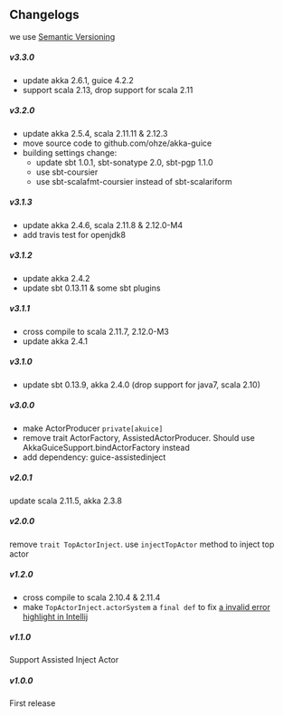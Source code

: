 ## Changelogs
we use [Semantic Versioning](http://semver.org/)

##### v3.3.0
+ update akka 2.6.1, guice 4.2.2
+ support scala 2.13, drop support for scala 2.11

##### v3.2.0
+ update akka 2.5.4, scala 2.11.11 & 2.12.3
+ move source code to github.com/ohze/akka-guice
+ building settings change:
  - update sbt 1.0.1, sbt-sonatype 2.0, sbt-pgp 1.1.0
  - use sbt-coursier
  - use sbt-scalafmt-coursier instead of sbt-scalariform

##### v3.1.3
+ update akka 2.4.6, scala 2.11.8 & 2.12.0-M4
+ add travis test for openjdk8

##### v3.1.2
+ update akka 2.4.2
+ update sbt 0.13.11 & some sbt plugins

##### v3.1.1
+ cross compile to scala 2.11.7, 2.12.0-M3
+ update akka 2.4.1

##### v3.1.0
+ update sbt 0.13.9, akka 2.4.0 (drop support for java7, scala 2.10)

##### v3.0.0
+ make ActorProducer `private[akuice]`
+ remove trait ActorFactory, AssistedActorProducer. Should use AkkaGuiceSupport.bindActorFactory instead
+ add dependency: guice-assistedinject

##### v2.0.1
update scala 2.11.5, akka 2.3.8

##### v2.0.0
remove `trait TopActorInject`. use `injectTopActor` method to inject top actor

##### v1.2.0
+ cross compile to scala 2.10.4 & 2.11.4
+ make `TopActorInject.actorSystem` a `final def` to fix [a invalid error highlight in Intellij](https://youtrack.jetbrains.com/issue/SCL-7924)

##### v1.1.0
 Support Assisted Inject Actor

##### v1.0.0
 First release